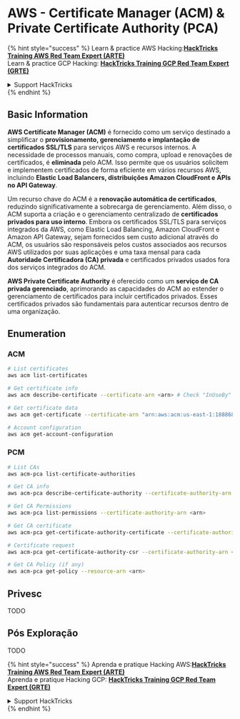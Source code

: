 # AWS - Certificate Manager (ACM) & Private Certificate Authority (PCA)

{% hint style="success" %}
Learn & practice AWS Hacking:<img src="../../../.gitbook/assets/image (1) (1) (1) (1).png" alt="" data-size="line">[**HackTricks Training AWS Red Team Expert (ARTE)**](https://training.hacktricks.xyz/courses/arte)<img src="../../../.gitbook/assets/image (1) (1) (1) (1).png" alt="" data-size="line">\
Learn & practice GCP Hacking: <img src="../../../.gitbook/assets/image (2) (1).png" alt="" data-size="line">[**HackTricks Training GCP Red Team Expert (GRTE)**<img src="../../../.gitbook/assets/image (2) (1).png" alt="" data-size="line">](https://training.hacktricks.xyz/courses/grte)

<details>

<summary>Support HackTricks</summary>

* Check the [**subscription plans**](https://github.com/sponsors/carlospolop)!
* **Join the** 💬 [**Discord group**](https://discord.gg/hRep4RUj7f) or the [**telegram group**](https://t.me/peass) or **follow** us on **Twitter** 🐦 [**@hacktricks\_live**](https://twitter.com/hacktricks_live)**.**
* **Share hacking tricks by submitting PRs to the** [**HackTricks**](https://github.com/carlospolop/hacktricks) and [**HackTricks Cloud**](https://github.com/carlospolop/hacktricks-cloud) github repos.

</details>
{% endhint %}

## Basic Information

**AWS Certificate Manager (ACM)** é fornecido como um serviço destinado a simplificar o **provisionamento, gerenciamento e implantação de certificados SSL/TLS** para serviços AWS e recursos internos. A necessidade de processos manuais, como compra, upload e renovações de certificados, é **eliminada** pelo ACM. Isso permite que os usuários solicitem e implementem certificados de forma eficiente em vários recursos AWS, incluindo **Elastic Load Balancers, distribuições Amazon CloudFront e APIs no API Gateway**.

Um recurso chave do ACM é a **renovação automática de certificados**, reduzindo significativamente a sobrecarga de gerenciamento. Além disso, o ACM suporta a criação e o gerenciamento centralizado de **certificados privados para uso interno**. Embora os certificados SSL/TLS para serviços integrados da AWS, como Elastic Load Balancing, Amazon CloudFront e Amazon API Gateway, sejam fornecidos sem custo adicional através do ACM, os usuários são responsáveis pelos custos associados aos recursos AWS utilizados por suas aplicações e uma taxa mensal para cada **Autoridade Certificadora (CA) privada** e certificados privados usados fora dos serviços integrados do ACM.

**AWS Private Certificate Authority** é oferecido como um **serviço de CA privada gerenciado**, aprimorando as capacidades do ACM ao estender o gerenciamento de certificados para incluir certificados privados. Esses certificados privados são fundamentais para autenticar recursos dentro de uma organização.

## Enumeration

### ACM
```bash
# List certificates
aws acm list-certificates

# Get certificate info
aws acm describe-certificate --certificate-arn <arn> # Check "InUseBy" to check which resources are using it

# Get certificate data
aws acm get-certificate --certificate-arn "arn:aws:acm:us-east-1:188868097724:certificate/865abced-82c9-43bf-b7d2-1f4948bf353d"

# Account configuration
aws acm get-account-configuration
```
### PCM
```bash
# List CAs
aws acm-pca list-certificate-authorities

# Get CA info
aws acm-pca describe-certificate-authority --certificate-authority-arn <arn>

# Get CA Permissions
aws acm-pca list-permissions --certificate-authority-arn <arn>

# Get CA certificate
aws acm-pca get-certificate-authority-certificate --certificate-authority-arn <arn>

# Certificate request
aws acm-pca get-certificate-authority-csr --certificate-authority-arn <arn>

# Get CA Policy (if any)
aws acm-pca get-policy --resource-arn <arn>
```
## Privesc

TODO

## Pós Exploração

TODO

{% hint style="success" %}
Aprenda e pratique Hacking AWS:<img src="../../../.gitbook/assets/image (1) (1) (1) (1).png" alt="" data-size="line">[**HackTricks Training AWS Red Team Expert (ARTE)**](https://training.hacktricks.xyz/courses/arte)<img src="../../../.gitbook/assets/image (1) (1) (1) (1).png" alt="" data-size="line">\
Aprenda e pratique Hacking GCP: <img src="../../../.gitbook/assets/image (2) (1).png" alt="" data-size="line">[**HackTricks Training GCP Red Team Expert (GRTE)**<img src="../../../.gitbook/assets/image (2) (1).png" alt="" data-size="line">](https://training.hacktricks.xyz/courses/grte)

<details>

<summary>Support HackTricks</summary>

* Confira os [**planos de assinatura**](https://github.com/sponsors/carlospolop)!
* **Junte-se ao** 💬 [**grupo do Discord**](https://discord.gg/hRep4RUj7f) ou ao [**grupo do telegram**](https://t.me/peass) ou **siga**-nos no **Twitter** 🐦 [**@hacktricks\_live**](https://twitter.com/hacktricks_live)**.**
* **Compartilhe truques de hacking enviando PRs para os repositórios do** [**HackTricks**](https://github.com/carlospolop/hacktricks) e [**HackTricks Cloud**](https://github.com/carlospolop/hacktricks-cloud).

</details>
{% endhint %}
